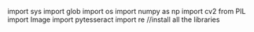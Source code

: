 import sys
import glob
import os
import numpy as np
import cv2
from PIL import Image
import pytesseract
import re
//install all the libraries